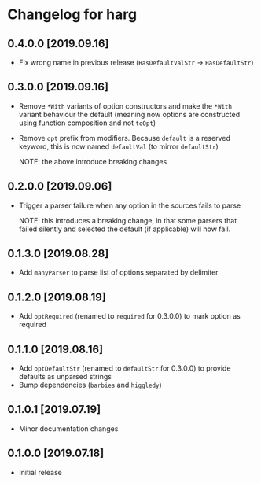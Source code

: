 # Changelog for harg

## 0.4.0.0 [2019.09.16]

- Fix wrong name in previous release (`HasDefaultValStr` -> `HasDefaultStr`)

## 0.3.0.0 [2019.09.16]

- Remove `*With` variants of option constructors and make the `*With` variant behaviour the default
  (meaning now options are constructed using function composition and not `toOpt`)
- Remove `opt` prefix from modifiers. Because `default` is a reserved keyword, this is now named
  `defaultVal` (to mirror `defaultStr`)

  NOTE: the above introduce breaking changes

## 0.2.0.0 [2019.09.06]

- Trigger a parser failure when any option in the sources fails to parse

  NOTE: this introduces a breaking change, in that some parsers that failed silently
        and selected the default (if applicable) will now fail.

## 0.1.3.0 [2019.08.28]

- Add `manyParser` to parse list of options separated by delimiter

## 0.1.2.0 [2019.08.19]

- Add `optRequired` (renamed to `required` for 0.3.0.0) to mark option as required

## 0.1.1.0 [2019.08.16]

- Add `optDefaultStr` (renamed to `defaultStr` for 0.3.0.0) to provide defaults as unparsed strings
- Bump dependencies (`barbies` and `higgledy`)

## 0.1.0.1 [2019.07.19]

- Minor documentation changes

## 0.1.0.0 [2019.07.18]

- Initial release
